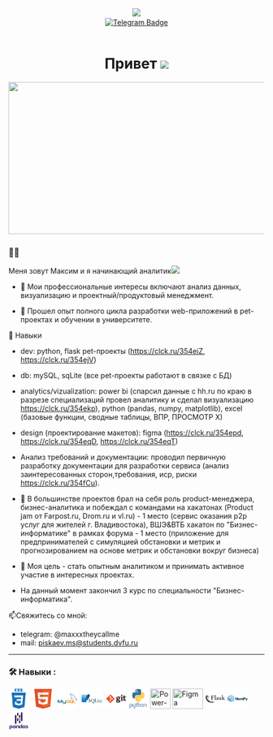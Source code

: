 <div align="center">
  <div id="header"> 
    <img src="https://media0.giphy.com/media/StKiS6x698JAl9d6cx/200w.webp?cid=ecf05e476khfd39cmlup613891idfhyj42p5c14kyfxk1vgq&ep=v1_gifs_trending&rid=200w.webp&ct=g)https://media0.giphy.com/media/StKiS6x698JAl9d6cx/200w.webp?cid=ecf05e476khfd39cmlup613891idfhyj42p5c14kyfxk1vgq&ep=v1_gifs_trending&rid=200w.webp&ct=g"/>
  </div>
  <div id="badges">
    <a href="https://t.me/maxxxtheycallme">
      <img src="https://img.shields.io/badge/Telegram-blue?style=for-the-badge&logo=telegram&logoColor=white" alt="Telegram Badge"/>
    </a>
  </div>
  <div id="badges">
    <img src="https://komarev.com/ghpvc/?username=theycallmemax&style=flat-square&color=blue" alt=""/>
  </div>
  <h1>
    Привет
    <img src="https://media.giphy.com/media/hvRJCLFzcasrR4ia7z/giphy.gif" width="30px"/>
  </h1>
  <div>
    <img src="https://media.giphy.com/media/dWesBcTLavkZuG35MI/giphy.gif" width="600" height="300"/>
  </div>
  
</div>

### :man_technologist:
Меня зовут Максим и я начинающий аналитик<img src="https://media.giphy.com/media/WUlplcMpOCEmTGBtBW/giphy.gif" width="30">

- :telescope: Мои профессиональные интересы включают анализ данных, визуализацию и проектный/продуктовый менеджмент.

- 🚗 Прошел опыт полного цикла разработки web-приложений в pet-проектах и обучении в университете.

:seedling: Навыки
- dev: python, flask pet-проекты (https://clck.ru/354eiZ, https://clck.ru/354ejV)
- db: mySQL, sqLite (все pet-проекты работают в связке с БД)
- analytics/vizualization: power bi (спарсил данные с hh.ru по краю в разрезе специализаций провел аналитику и сделал визуализацию https://clck.ru/354ekp), python (pandas, numpy, matplotlib), excel (базовые функции, сводные таблицы, ВПР, ПРОСМОТР X)
- design (проектирование макетов): figma (https://clck.ru/354epd, https://clck.ru/354eqD, https://clck.ru/354eqT)
- Анализ требований и документации: проводил первичную разработку документации для разработки сервиса (анализ заинтересованных сторон,требования, иср, риски https://clck.ru/354fCu).
    
- 🥇 В большинстве проектов брал на себя роль product-менеджера, бизнес-аналитика и побеждал с командами на хакатонах (Product jam от Farpost.ru, Drom.ru и vl.ru) - 1 место (сервис оказания p2p услуг для жителей г. Владивостока), ВШЭ&ВТБ хакатон по "Бизнес-информатике" в рамках форума - 1 место (приложение для предпринимателей с симуляцией обстановки и метрик и прогнозированием на основе метрик и обстановки вокруг бизнеса)
  
- 🚀 Моя цель - стать опытным аналитиком и принимать активное участие в интересных проектах.

- На данный момент закончил 3 курс по специальности "Бизнес-информатика".

:mailbox:Свяжитесь со мной:
- telegram: @maxxxtheycallme
- mail: piskaev.ms@students.dvfu.ru

  
---
### :hammer_and_wrench: Навыки :
<div>
  <img src="https://github.com/devicons/devicon/blob/master/icons/css3/css3-plain-wordmark.svg"  title="CSS" alt="CSS" width="40" height="40"/>&nbsp;
  <img src="https://github.com/devicons/devicon/blob/master/icons/html5/html5-original.svg" title="HTML" alt="HTML" width="40" height="40"/>&nbsp;
  <img src="https://github.com/devicons/devicon/blob/master/icons/mysql/mysql-original-wordmark.svg" title="MySQL"  alt="MySQL" width="40" height="40"/>&nbsp;
   <img src="https://github.com/devicons/devicon/blob/master/icons/sqlite/sqlite-original-wordmark.svg" title="sqLite"  alt="MySQL" width="40" height="40"/>&nbsp;
  <img src="https://github.com/devicons/devicon/blob/master/icons/git/git-original-wordmark.svg" title="Git" **alt="Git" width="40" height="40"/>
   <img src="https://github.com/devicons/devicon/blob/master/icons/python/python-original-wordmark.svg" title="Python" **alt="Python" width="40" height="40"/>
   <img src="https://cdn2.specialist.ru/Content/Image/News/Small/powerbi-sem_sm.png" title="Power-BI" **alt="Power-BI" width="40" height="40"/>
  <img src="https://cdn.icon-icons.com/icons2/2699/PNG/512/figma_logo_icon_171159.png" title="Figma" **alt="Figma" width="60" height="40"/>
   <img src="https://github.com/devicons/devicon/blob/master/icons/flask/flask-original-wordmark.svg" title="Flask" **alt="Flask" width="40" height="40"/>
  <img src="https://github.com/devicons/devicon/blob/master/icons/numpy/numpy-original-wordmark.svg" title="Numpy" **alt="Numpy" width="40" height="40"/>
  <img src="https://github.com/devicons/devicon/blob/master/icons/pandas/pandas-original-wordmark.svg" title="Pandas" **alt="Pandas" width="40" height="40"/>
</div>
  
